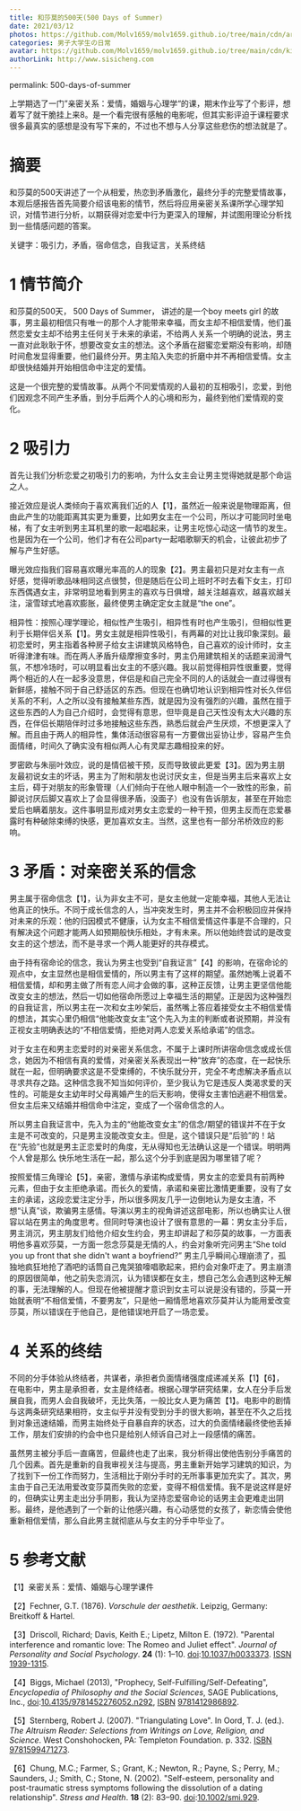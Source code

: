 ```yaml
---
title: 和莎莫的500天(500 Days of Summer)
date: 2021/03/12
photos: https://github.com/Molv1659/molv1659.github.io/tree/main/cdn/article-covers/2.JPG
categories: 男子大学生の日常
avatar: https://github.com/Molv1659/molv1659.github.io/tree/main/cdn/kirito1.jpg
authorLink: http://www.sisicheng.com
---
```

permalink: 500-days-of-summer

上学期选了一门”亲密关系：爱情，婚姻与心理学“的课，期末作业写了个影评，想着写了就干脆挂上来8。是一个看完很有感触的电影呢，但其实影评迫于课程要求很多最真实的感想是没有写下来的，不过也不想与人分享这些悲伤的想法就是了。

# 摘要

和莎莫的500天讲述了一个从相爱，热恋到矛盾激化，最终分手的完整爱情故事，本观后感报告首先简要介绍该电影的情节，然后将应用亲密关系课所学心理学知识，对情节进行分析，以期获得对恋爱中行为更深入的理解，并试图用理论分析找到一些情感问题的答案。

关键字：吸引力，矛盾，宿命信念，自我证言，关系终结

# 1 情节简介

和莎莫的500天， 500 Days of Summer， 讲述的是一个boy meets girl 的故事，男主最初相信只有唯一的那个人才能带来幸福，而女主却不相信爱情，他们虽然恋爱女主却不给男主任何关于未来的承诺，不给两人关系一个明确的说法，男主一直对此耿耿于怀，想要改变女主的想法。这个矛盾在甜蜜恋爱期没有影响，却随时间愈发显得重要，他们最终分开。男主陷入失恋的折磨中并不再相信爱情。女主却很快结婚并开始相信命中注定的爱情。

这是一个很完整的爱情故事。从两个不同爱情观的人最初的互相吸引，恋爱，到他们因观念不同产生矛盾，到分手后两个人的心境和形为，最终到他们爱情观的变化。

# 2 吸引力

首先让我们分析恋爱之初吸引力的影响，为什么女主会让男主觉得她就是那个命运之人。

接近效应是说人类倾向于喜欢离我们近的人【1】，虽然近一般来说是物理距离，但由此产生的功能距离其实更为重要，比如男女主在一个公司，所以才可能同时坐电梯，有了女主听到男主耳机里的歌一起唱起来，让男主吃惊心动这一情节的发生。也是因为在一个公司，他们才有在公司party一起唱歌聊天的机会，让彼此初步了解与产生好感。

曝光效应指我们容易喜欢曝光率高的人的现象【2】。男主最初只是对女主有一点好感，觉得听歌品味相同这点很赞，但是随后在公司上班时不时去看下女主，打印东西偶遇女主，非常明显地看到男主的喜欢与日俱增，越关注越喜欢，越喜欢越关注，滚雪球式地喜欢膨胀，最终使男主确定定女主就是“the one”。

相异性：按照心理学理论，相似性产生吸引，相异性有时也产生吸引，但相似性更利于长期伴侣关系【1】。男女主就是相异性吸引，有两幕的对比让我印象深刻。最初恋爱时，男主指着各种房子给女主讲建筑风格特色，自己喜欢的设计师时，女主听得津津有味。而在两人矛盾升级摩擦变多时，男主仍用建筑相关的话题来润滑气氛，不想冷场时，可以明显看出女主的不感兴趣。我以前觉得相异性很重要，觉得两个相近的人在一起多没意思，伴侣是和自己完全不同的人的话就会一直过得很有新鲜感，接触不同于自己舒适区的东西。但现在也确切地认识到相异性对长久伴侣关系的不利，人之所以没有接触某些东西，就是因为没有强烈的兴趣，虽然在擅于这些东西的人为自己介绍时，会觉得有意思，但毕竟是自己天性没有太大兴趣的东西，在伴侣长期陪伴时过多地接触这些东西，熟悉后就会产生厌烦，不想更深入了解。而且由于两人的相异性，集体活动很容易有一方要做出妥协让步，容易产生负面情绪，时间久了确实没有相似两人心有灵犀志趣相投来的好。

罗密欧与朱丽叶效应，说的是情侣被干预，反而导致彼此更爱【3】。因为男主朋友最初说女主的坏话，男主为了附和朋友也说讨厌女主，但是当男主后来喜欢上女主后，碍于对朋友的形象管理（人们倾向于在他人眼中制造一个一致性的形象，前脚说讨厌后脚又喜欢上了会显得很矛盾，没面子）也没有告诉朋友，甚至在开始恋爱后也瞒着朋友。这件事明显形成对男女主恋爱的一种干预，但男主反而在恋爱暴露时有种破除束缚的快感，更加喜欢女主。当然，这里也有一部分吊桥效应的影响。

# 3 矛盾：对亲密关系的信念

男主属于宿命信念【1】，认为非女主不可，是女主他就一定能幸福，其他人无法让他真正的快乐。不同于成长信念的人，当冲突发生时，男主并不会积极回应并保持对未来的乐观：他的归因模式不健康，认为女主不相信爱情这件事是不合理的，只有解决这个问题才能两人如预期般快乐相处，才有未来。所以他始终尝试的是改变女主的这个想法，而不是寻求一个两人能更好的共存模式。

由于持有宿命论的信念，我认为男主也受到“自我证言”【4】的影响，在宿命论的观点中，女主显然也是相信爱情的，所以男主有了这样的期望。虽然她嘴上说着不相信爱情，却和男主做了所有恋人间才会做的事，这种正反馈，让男主更坚信他能改变女主的想法，然后一切如他宿命所愿过上幸福生活的期望。正是因为这种强烈的自我证言，所以男主在一次和女主吵架后，虽然嘴上答应着接受女主不相信爱情的想法，其实心里仍相信“他能改变女主”这个先入为主的判断或者说预期，并没有正视女主明确表达的“不相信爱情，拒绝对两人恋爱关系给承诺”的信念。

对于女主在和男主恋爱时的对亲密关系信念，不属于上课时所讲宿命信念或成长信念，她因为不相信有真的爱情，对亲密关系表现出一种“放弃”的态度，在一起快乐就在一起，但明确要求这是不受束缚的，不快乐就分开，完全不考虑解决矛盾点以寻求共存之路。这种信念我不知当如何评价，至少我认为它是违反人类渴求爱的天性的。可能是女主幼年时父母离婚产生的后天影响，使得女主害怕逃避不相信爱。但女主后来又结婚并相信命中注定，变成了一个宿命信念的人。

所以男主自我证言中，先入为主的“他能改变女主”的信念/期望的错误并不在于女主是不可改变的，只是男主没能改变女主。但是，这个错误只是“后验”的！站在“先验”也就是男主正恋爱时的角度，无从得知也无法确认这是一个错误。明明两个人曾是那么 快乐地生活在一起，那么这个分手到底是因为哪里错了呢？

按照爱情三角理论【5】，亲密，激情与承诺构成爱情，男女主的恋爱具有前两种元素，但由于女主拒绝承诺。而长久的爱情，承诺和亲密比激情更重要，没有了女主的承诺，这段恋爱注定分手，所以很多网友几乎一边倒地认为是女主渣，不想“认真”谈，欺骗男主感情。导演以男主的视角讲述这部电影，所以也确实让人很容以站在男主的角度思考。但同时导演也设计了很有意思的一幕：男女主分手后，男主消沉，男主朋友们给他介绍女生约会，男主却讲起了和莎莫的故事，一方面表明他多喜欢莎莫，一方面一怨念莎莫是无情的人，约会对象听完问男主“She told you up front that she didn't want a boyfriend?” 男主几乎瞬间心理崩溃了，孤独地疯狂地抢了酒吧的话筒自己鬼哭狼嚎唱歌起来，把约会对象吓走了。男主崩溃的原因很简单，他之前失恋消沉，认为错误都在女主，想自己怎么会遇到这种无解的事，无法理解的人。但现在他被提醒才意识到女主可以说是没有错的，莎莫一开始就表明“不相信爱情，不要男友”，只是他一厢情愿地喜欢莎莫并认为能用爱改变莎莫，所以错误在于他自己，是他错误地开启了一场恋爱。

# 4 关系的终结

不同的分手体验从终结者，共谋者，承担者负面情绪强度成递减关系【1】【6】，在电影中，男主是承担者，女主是终结者。根据心理学研究结果，女人在分手后发展自我，而男人会自我破坏，无比失落，一般比女人更为痛苦【1】。电影中的剧情与这两条研究结果相符，女主似乎并没有受到分手的很大影响，甚至在不久之后找到对象迅速结婚，而男主始终处于自暴自弃的状态，过大的负面情绪最终使他丢掉工作，朋友们安排的约会中也只是给别人倾诉自己对上一段感情的痛苦。

虽然男主被分手后一直痛苦，但最终也走了出来，我分析得出使他告别分手痛苦的几个因素。首先是重新的自我审视关注与提高，男主重新开始学习建筑的知识，为了找到下一份工作而努力，生活相比于刚分手时的无所事事更加充实了。其次，男主由于自己无法用爱改变莎莫而失败的恋爱，变得不相信爱情。我不是说这样是好的，但确实让男主走出分手阴影，我认为坚持恋爱宿命论的话男主会更难走出阴影。最终，是他遇到了一个新的让他感兴趣，有心动感觉的女孩了，新恋情会使他重新相信爱情，那么自此男主就彻底从与女主的分手中毕业了。

# 5 参考文献

【1】亲密关系：爱情、婚姻与心理学课件

【2】Fechner, G.T. (1876). *Vorschule der aesthetik*. Leipzig, Germany: Breitkoff & Hartel.

【3】Driscoll, Richard; Davis, Keith E.; Lipetz, Milton E. (1972). "Parental interference and romantic love: The Romeo and Juliet effect". *Journal of Personality and Social Psychology*. **24** (1): 1–10. [doi](https://en.wikipedia.org/wiki/Doi_(identifier)):[10.1037/h0033373](https://doi.org/10.1037%2Fh0033373). [ISSN](https://en.wikipedia.org/wiki/ISSN_(identifier)) [1939-1315](https://www.worldcat.org/issn/1939-1315).

【4】Biggs, Michael (2013), "Prophecy, Self-Fulfilling/Self-Defeating", *Encyclopedia of Philosophy and the Social Sciences*, SAGE Publications, Inc., [doi](https://en.wikipedia.org/wiki/Doi_(identifier)):[10.4135/9781452276052.n292](https://doi.org/10.4135%2F9781452276052.n292), [ISBN](https://en.wikipedia.org/wiki/ISBN_(identifier)) [9781412986892](https://en.wikipedia.org/wiki/Special:BookSources/9781412986892).

【5】Sternberg, Robert J. (2007). "Triangulating Love". In Oord, T. J. (ed.). *The Altruism Reader: Selections from Writings on Love, Religion, and Science*. West Conshohocken, PA: Templeton Foundation. p. 332. [ISBN](https://en.wikipedia.org/wiki/ISBN_(identifier)) [9781599471273](https://en.wikipedia.org/wiki/Special:BookSources/9781599471273).

【6】Chung, M.C.; Farmer, S.; Grant, K.; Newton, R.; Payne, S.; Perry, M.; Saunders, J.; Smith, C.; Stone, N. (2002). "Self-esteem, personality and post-traumatic stress symptoms following the dissolution of a dating relationship". *Stress and Health*. **18** (2): 83–90. [doi](https://en.wikipedia.org/wiki/Doi_(identifier)):[10.1002/smi.929](https://doi.org/10.1002%2Fsmi.929).

